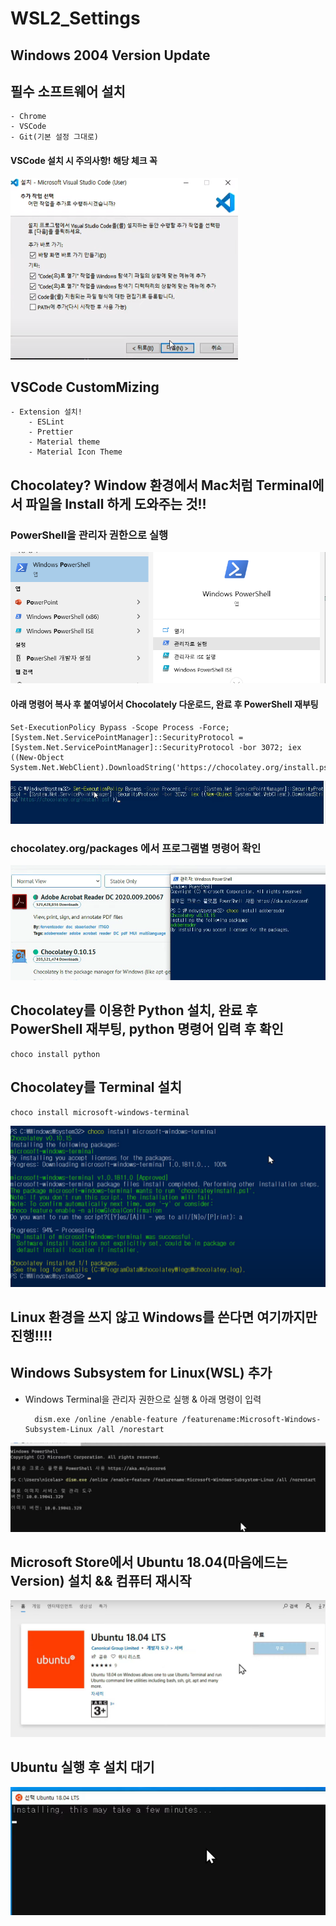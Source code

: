# WSL2_Settings

## Windows 2004 Version Update
## 필수 소프트웨어 설치
    - Chrome
    - VSCode
    - Git(기본 설정 그대로)
#### VSCode 설치 시 주의사항! 해당 체크 꼭 

<a href="#"><img src="https://github.com/JeongSeongHun054/WSL2_Settings/blob/master/vscode%EC%82%AC%EC%A7%84.PNG" alt="logo"/></a>

## VSCode CustomMizing
    - Extension 설치!
        - ESLint
        - Prettier
        - Material theme
        - Material Icon Theme

## Chocolatey? Window 환경에서 Mac처럼 Terminal에서 파일을 Install 하게 도와주는 것!!
    
### PowerShell을 관리자 권한으로 실행

<a href="#"><img src="https://github.com/JeongSeongHun054/WSL2_Settings/blob/master/powershell.png" alt="logo"/></a>

#### 아래 명령어 복사 후 붙여넣어서 Chocolately 다운로드, 완료 후 PowerShell 재부팅

    Set-ExecutionPolicy Bypass -Scope Process -Force; [System.Net.ServicePointManager]::SecurityProtocol = [System.Net.ServicePointManager]::SecurityProtocol -bor 3072; iex ((New-Object System.Net.WebClient).DownloadString('https://chocolatey.org/install.ps1'))



<a href="#"><img src="https://github.com/JeongSeongHun054/WSL2_Settings/blob/master/choco.PNG" alt="logo" /></a>


### chocolatey.org/packages 에서 프로그램별 명령어 확인

<a href="#"><img src="https://github.com/JeongSeongHun054/WSL2_Settings/blob/master/choco2.PNG" alt="logo" /></a>


## Chocolatey를 이용한 Python 설치, 완료 후 PowerShell 재부팅, python 명령어 입력 후 확인 
    choco install python

## Chocolatey를 Terminal 설치
    choco install microsoft-windows-terminal
<a href="#"><img src="https://github.com/JeongSeongHun054/WSL2_Settings/blob/master/terminal.PNG" alt="logo" /></a>

## Linux 환경을 쓰지 않고 Windows를 쓴다면 여기까지만 진행!!!!

## Windows Subsystem for Linux(WSL) 추가

- Windows Terminal을 관리자 권한으로 실행 & 아래 명령이 입력

        dism.exe /online /enable-feature /featurename:Microsoft-Windows-Subsystem-Linux /all /norestart
    
<a href="#"><img src="https://github.com/JeongSeongHun054/WSL2_Settings/blob/master/wsl.PNG" alt="logo" /></a>

## Microsoft Store에서 Ubuntu 18.04(마음에드는 Version) 설치 && 컴퓨터 재시작

<a href="#"><img src="https://github.com/JeongSeongHun054/WSL2_Settings/blob/master/ubuntu.PNG" alt="logo" /></a>

## Ubuntu 실행 후 설치 대기

<a href="#"><img src="https://github.com/JeongSeongHun054/WSL2_Settings/blob/master/ubuntu2.PNG" alt="logo" /></a>

